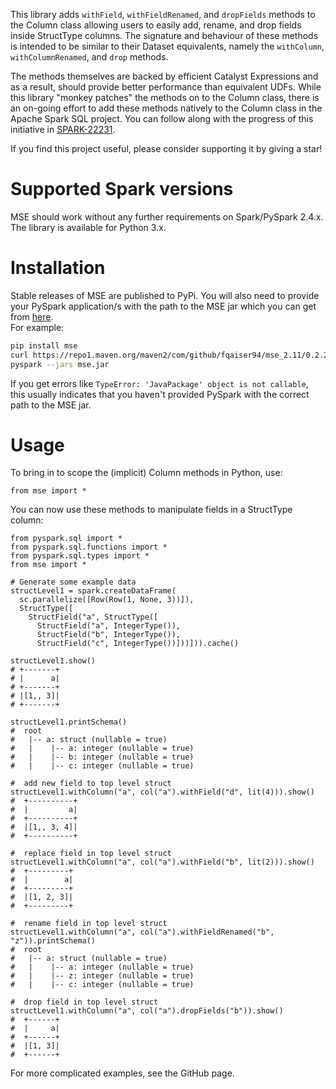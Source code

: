 This library adds `withField`, `withFieldRenamed`, and `dropFields` methods to the Column class allowing users to easily add, rename, and drop fields inside StructType columns. 
The signature and behaviour of these methods is intended to be similar to their Dataset equivalents, namely the `withColumn`, `withColumnRenamed`, and `drop` methods.

The methods themselves are backed by efficient Catalyst Expressions and as a result, should provide better performance than equivalent UDFs. 
While this library "monkey patches" the methods on to the Column class, 
there is an on-going effort to add these methods natively to the Column class in the Apache Spark SQL project. 
You can follow along with the progress of this initiative in [SPARK-22231](https://issues.apache.org/jira/browse/SPARK-22231).

If you find this project useful, please consider supporting it by giving a star!

# Supported Spark versions

MSE should work without any further requirements on Spark/PySpark 2.4.x. 
The library is available for Python 3.x.

# Installation

Stable releases of MSE are published to PyPi.
You will also need to provide your PySpark application/s with the path to the MSE jar which you can get from [here](https://search.maven.org/artifact/com.github.fqaiser94/mse_2.11).  
For example: 

```bash
pip install mse
curl https://repo1.maven.org/maven2/com/github/fqaiser94/mse_2.11/0.2.2/mse_2.11-0.2.4.jar --output mse.jar
pyspark --jars mse.jar
```

If you get errors like `TypeError: 'JavaPackage' object is not callable`, this usually indicates that you haven't 
provided PySpark with the correct path to the MSE jar.

# Usage 
To bring in to scope the (implicit) Column methods in Python, use:

```python3
from mse import *
```

You can now use these methods to manipulate fields in a StructType column: 

```python3
from pyspark.sql import *
from pyspark.sql.functions import *
from pyspark.sql.types import *
from mse import *

# Generate some example data
structLevel1 = spark.createDataFrame(
  sc.parallelize([Row(Row(1, None, 3))]),
  StructType([
    StructField("a", StructType([
      StructField("a", IntegerType()),
      StructField("b", IntegerType()),
      StructField("c", IntegerType())]))])).cache()
      
structLevel1.show()
# +-------+                                                                       
# |      a|
# +-------+
# |[1,, 3]|
# +-------+

structLevel1.printSchema()
#  root
#   |-- a: struct (nullable = true)
#   |    |-- a: integer (nullable = true)
#   |    |-- b: integer (nullable = true)
#   |    |-- c: integer (nullable = true)

#  add new field to top level struct
structLevel1.withColumn("a", col("a").withField("d", lit(4))).show()
#  +----------+
#  |         a|
#  +----------+
#  |[1,, 3, 4]|
#  +----------+

#  replace field in top level struct
structLevel1.withColumn("a", col("a").withField("b", lit(2))).show()
#  +---------+
#  |        a|
#  +---------+
#  |[1, 2, 3]|
#  +---------+

#  rename field in top level struct
structLevel1.withColumn("a", col("a").withFieldRenamed("b", "z")).printSchema()
#  root
#   |-- a: struct (nullable = true)
#   |    |-- a: integer (nullable = true)
#   |    |-- z: integer (nullable = true)
#   |    |-- c: integer (nullable = true)

#  drop field in top level struct
structLevel1.withColumn("a", col("a").dropFields("b")).show()
#  +------+
#  |     a|
#  +------+
#  |[1, 3]|
#  +------+
```

For more complicated examples, see the GitHub page. 